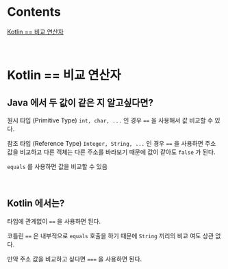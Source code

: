 # Contents

[Kotlin == 비교 연산자](#kotlin--비교-연산자)

<br>

# Kotlin == 비교 연산자

## Java 에서 두 값이 같은 지 알고싶다면?

원시 타입 (Primitive Type) `int, char, ...` 인 경우 `==` 을 사용해서 값 비교할 수 있다.

참조 타입 (Reference Type) `Integer, String, ...` 인 경우 `==` 을 사용하면 주소 값을 비교하고 다른 객체는 다른 주소를 바라보기 때문에 값이 같아도 `false` 가 된다.

`equals` 를 사용하면 값을 비교할 수 있음

<br>

## Kotlin 에서는?

타입에 관계없이 `==` 을 사용하면 된다.

코틀린 `==` 은 내부적으로 `equals` 호출을 하기 때문에 `String` 끼리의 비교 여도 상관 없다.

만약 주소 값을 비교하고 싶다면 `===` 을 사용하면 된다.

